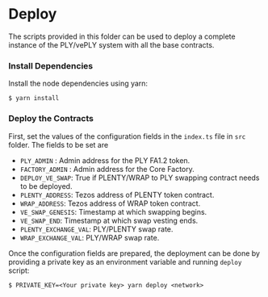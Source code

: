 # Deploy

The scripts provided in this folder can be used to deploy a complete instance of the PLY/vePLY system with all the base contracts.

### Install Dependencies

Install the node dependencies using yarn:

```
$ yarn install
```

### Deploy the Contracts

First, set the values of the configuration fields in the `index.ts` file in `src` folder. The fields to be set are

- `PLY_ADMIN` : Admin address for the PLY FA1.2 token.
- `FACTORY_ADMIN` : Admin address for the Core Factory.
- `DEPLOY_VE_SWAP`: True if PLENTY/WRAP to PLY swapping contract needs to be deployed.
- `PLENTY_ADDRESS`: Tezos address of PLENTY token contract.
- `WRAP_ADDRESS`: Tezos address of WRAP token contract.
- `VE_SWAP_GENESIS`: Timestamp at which swapping begins.
- `VE_SWAP_END`: Timestamp at which swap vesting ends.
- `PLENTY_EXCHANGE_VAL`: PLY/PLENTY swap rate.
- `WRAP_EXCHANGE_VAL`: PLY/WRAP swap rate.

Once the configuration fields are prepared, the deployment can be done by providing a private key as an environment variable and running `deploy` script:

```
$ PRIVATE_KEY=<Your private key> yarn deploy <network>
```
